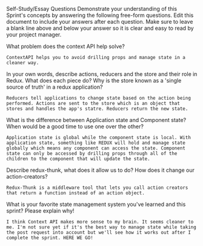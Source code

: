 

Self-Study/Essay Questions
Demonstrate your understanding of this Sprint's concepts by answering the following free-form questions. Edit this document to include your answers after each question. Make sure to leave a blank line above and below your answer so it is clear and easy to read by your project manager.

 What problem does the context API help solve?

    ContextAPI helps you to avoid drilling props and manage state in a cleaner way. 


 In your own words, describe actions, reducers and the store and their role in Redux. What does each piece do? Why is the store known as a 'single source of truth' in a redux application?

    Reducers tell applications to change state based on the action being performed. Actions are sent to the store which is an object that stores and handles the app's statre. Reducers return the new state. 

 What is the difference between Application state and Component state? When would be a good time to use one over the other?

    Application state is global while the component state is local. With application state, something like REDUX will hold and manage state globally which means any component can access the state. Component state can only be accessed by drilling props through all of the children to the component that will update the state. 

 Describe redux-thunk, what does it allow us to do? How does it change our action-creators?

    Redux-Thunk is a middleware tool that lets you call action creators that return a function instead of an action object. 

 What is your favorite state management system you've learned and this sprint? Please explain why!
    
    I think Context API makes more sense to my brain. It seems cleaner to me. I'm not sure yet if it's the best way to manage state while taking the post request into account but we'll see how it works out after I complete the sprint. HERE WE GO!


 